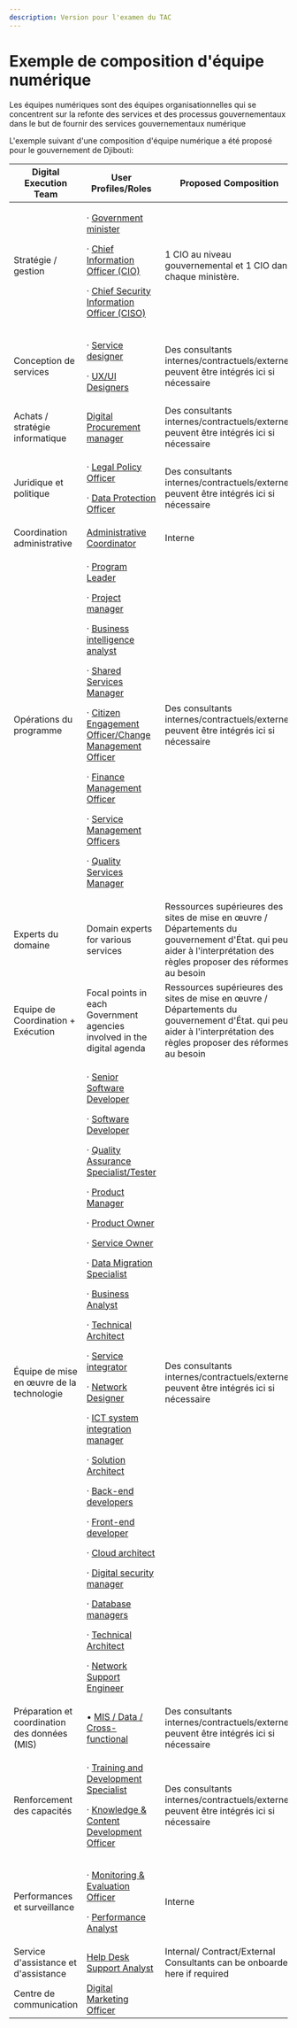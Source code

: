 ```yaml
---
description: Version pour l'examen du TAC
---
```


# Exemple de composition d'équipe numérique

Les équipes numériques sont des équipes organisationnelles qui se concentrent sur la refonte des services et des processus gouvernementaux dans le but de fournir des services gouvernementaux numérique

L'exemple suivant d'une composition d'équipe numérique a été proposé pour le gouvernement de Djibouti:

<table><thead><tr><th>Digital Execution Team</th><th width="262">User Profiles/Roles</th><th>Proposed Composition</th></tr></thead><tbody><tr><td>Stratégie / gestion</td><td><p>· <a href="../govstack-implementation-playbook/digital-team-composition/user-profiles-taxonomy.md#government-minister">Government minister</a></p><p>· <a href="../govstack-implementation-playbook/digital-team-composition/user-profiles-taxonomy.md#chief-information-officer">Chief Information Officer (CIO)</a></p><p>· <a href="../govstack-implementation-playbook/digital-team-composition/user-profiles-taxonomy.md#chief-security-information-officer-ciso">Chief Security Information Officer (CISO)</a></p></td><td>1 CIO au niveau gouvernemental et 1 CIO dans chaque ministère.</td></tr><tr><td>Conception de services</td><td><p>· <a href="../govstack-implementation-playbook/digital-team-composition/user-profiles-taxonomy.md#service-designer">Service designer</a></p><p>· <a href="../govstack-implementation-playbook/digital-team-composition/user-profiles-taxonomy.md#ux-ui-designers">UX/UI Designers</a></p></td><td>Des consultants internes/contractuels/externes peuvent être intégrés ici si nécessaire</td></tr><tr><td>Achats / stratégie informatique</td><td><a href="../govstack-implementation-playbook/digital-team-composition/user-profiles-taxonomy.md#procurement-manager">Digital Procurement manager</a></td><td>Des consultants internes/contractuels/externes peuvent être intégrés ici si nécessaire</td></tr><tr><td>Juridique et politique</td><td><p>· <a href="../govstack-implementation-playbook/digital-team-composition/user-profiles-taxonomy.md#legal-policy-officer">Legal Policy Officer</a></p><p>· <a href="../govstack-implementation-playbook/digital-team-composition/user-profiles-taxonomy.md#data-protection-officer">Data Protection Officer</a></p></td><td>Des consultants internes/contractuels/externes peuvent être intégrés ici si nécessaire</td></tr><tr><td>Coordination administrative</td><td><a href="../govstack-implementation-playbook/digital-team-composition/user-profiles-taxonomy.md#administrative-coordinator">Administrative Coordinator</a></td><td>Interne</td></tr><tr><td>Opérations du programme</td><td><p>· <a href="../govstack-implementation-playbook/digital-team-composition/user-profiles-taxonomy.md#ict-operations-manager">Program Leader</a></p><p>· <a href="../govstack-implementation-playbook/digital-team-composition/user-profiles-taxonomy.md#project-manager">Project manager</a></p><p>· <a href="../govstack-implementation-playbook/digital-team-composition/user-profiles-taxonomy.md#business-process-analyst">Business intelligence analyst</a></p><p>· <a href="../govstack-implementation-playbook/digital-team-composition/user-profiles-taxonomy.md#shared-service-manager">Shared Services Manager</a></p><p>· <a href="../govstack-implementation-playbook/digital-team-composition/user-profiles-taxonomy.md#citizen-engagement-officer-change-management-officer">Citizen Engagement Officer/Change Management Officer</a></p><p>· <a href="../govstack-implementation-playbook/digital-team-composition/user-profiles-taxonomy.md#finance-management-officer">Finance Management Officer</a></p><p>· <a href="../govstack-implementation-playbook/digital-team-composition/user-profiles-taxonomy.md#service-management-officers">Service Management Officers</a></p><p>· <a href="../govstack-implementation-playbook/digital-team-composition/user-profiles-taxonomy.md#quality-services-manager">Quality Services Manager</a></p></td><td>Des consultants internes/contractuels/externes peuvent être intégrés ici si nécessaire</td></tr><tr><td>Experts du domaine</td><td>Domain experts for various services</td><td>Ressources supérieures des sites de mise en œuvre / Départements du gouvernement d'État. qui peut aider à l'interprétation des règles proposer des réformes au besoin</td></tr><tr><td>Equipe de Coordination + Exécution</td><td>Focal points in each Government agencies involved in the digital agenda</td><td>Ressources supérieures des sites de mise en œuvre / Départements du gouvernement d'État. qui peut aider à l'interprétation des règles proposer des réformes au besoin</td></tr><tr><td>Équipe de mise en œuvre de la technologie</td><td><p>· <a href="../govstack-implementation-playbook/digital-team-composition/user-profiles-taxonomy.md#software-systems-developer">Senior Software Developer</a></p><p>· <a href="../govstack-implementation-playbook/digital-team-composition/user-profiles-taxonomy.md#software-systems-developer">Software Developer</a></p><p>· <a href="../govstack-implementation-playbook/digital-team-composition/user-profiles-taxonomy.md#tester-quality-assurance-specialist">Quality Assurance Specialist/Tester</a></p><p>· <a href="../govstack-implementation-playbook/digital-team-composition/user-profiles-taxonomy.md#product-manager">Product Manager</a></p><p>· <a href="../govstack-implementation-playbook/digital-team-composition/user-profiles-taxonomy.md#product-owner">Product Owner</a></p><p>· <a href="../govstack-implementation-playbook/digital-team-composition/user-profiles-taxonomy.md#service-owner">Service Owner</a></p><p>· <a href="../govstack-implementation-playbook/digital-team-composition/user-profiles-taxonomy.md#data-migration-specialist">Data Migration Specialist </a></p><p>· <a href="../govstack-implementation-playbook/digital-team-composition/user-profiles-taxonomy.md#business-process-analyst">Business Analyst</a></p><p>· <a href="../govstack-implementation-playbook/digital-team-composition/user-profiles-taxonomy.md#technical-architect">Technical Architect</a></p><p>· <a href="../govstack-implementation-playbook/digital-team-composition/user-profiles-taxonomy.md#service-integrator">Service integrator</a></p><p>· <a href="../govstack-implementation-playbook/digital-team-composition/user-profiles-taxonomy.md#system-network-designer">Network Designer</a></p><p>· <a href="../govstack-implementation-playbook/digital-team-composition/user-profiles-taxonomy.md#ict-system-integration-consultant">ICT system integration manager</a></p><p>· <a href="../govstack-implementation-playbook/digital-team-composition/user-profiles-taxonomy.md#solution-architect">Solution Architect</a></p><p>· <a href="../govstack-implementation-playbook/digital-team-composition/user-profiles-taxonomy.md#back-end-developers">Back-end developers</a></p><p>· <a href="../govstack-implementation-playbook/digital-team-composition/user-profiles-taxonomy.md#front-end-developer">Front-end developer</a></p><p>· <a href="../govstack-implementation-playbook/digital-team-composition/user-profiles-taxonomy.md#cloud-architect">Cloud architect</a></p><p>· <a href="../govstack-implementation-playbook/digital-team-composition/user-profiles-taxonomy.md#digital-security-manager">Digital security manager</a></p><p>· <a href="../govstack-implementation-playbook/digital-team-composition/user-profiles-taxonomy.md#database-managers">Database managers</a></p><p>· <a href="../govstack-implementation-playbook/digital-team-composition/user-profiles-taxonomy.md#technical-architect">Technical Architect</a></p><p>· <a href="../govstack-implementation-playbook/digital-team-composition/user-profiles-taxonomy.md#network-support-engineer">Network Support Engineer</a></p></td><td>Des consultants internes/contractuels/externes peuvent être intégrés ici si nécessaire</td></tr><tr><td>Préparation et coordination des données (MIS)</td><td>• <a href="../govstack-implementation-playbook/digital-team-composition/user-profiles-taxonomy.md#data-entry-analysts">MIS / Data / Cross-functional</a></td><td>Des consultants internes/contractuels/externes peuvent être intégrés ici si nécessaire</td></tr><tr><td>Renforcement des capacités</td><td><p>· <a href="../govstack-implementation-playbook/digital-team-composition/user-profiles-taxonomy.md#training-and-development-specialist">Training and Development Specialist</a></p><p>· <a href="../govstack-implementation-playbook/digital-team-composition/user-profiles-taxonomy.md#knowledge-and-content-development-officer">Knowledge &#x26; Content Development Officer</a></p></td><td>Des consultants internes/contractuels/externes peuvent être intégrés ici si nécessaire</td></tr><tr><td>Performances et surveillance</td><td><p>· <a href="../govstack-implementation-playbook/digital-team-composition/user-profiles-taxonomy.md#monitoring-and-evaluation-officer">Monitoring &#x26; Evaluation Officer</a>  </p><p>· <a href="../govstack-implementation-playbook/digital-team-composition/user-profiles-taxonomy.md#performance-analyst">Performance Analyst</a></p></td><td>Interne</td></tr><tr><td>Service d'assistance et d'assistance</td><td><a href="../govstack-implementation-playbook/digital-team-composition/user-profiles-taxonomy.md#help-desk-support-analyst">Help Desk Support Analyst</a></td><td>Internal/ Contract/External Consultants can be onboarded here if required</td></tr><tr><td>Centre de communication</td><td><a href="../govstack-implementation-playbook/digital-team-composition/user-profiles-taxonomy.md#digital-marketing-officer">Digital Marketing Officer</a></td><td></td></tr></tbody></table>
